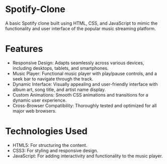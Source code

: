 # Spotify-Clone

A basic Spotify clone built using HTML, CSS, and JavaScript to mimic the functionality and user interface of the popular music streaming platform.

# Features
- Responsive Design: Adapts seamlessly across various devices, including desktops, tablets, and smartphones.
- Music Player: Functional music player with play/pause controls, and a seek bar to navigate through the track.
- Dynamic Interface: Visually appealing and user-friendly interface with album art, song title, and artist name display.
- Custom Animations: Smooth CSS animations and transitions for a dynamic user experience.
- Cross-Browser Compatibility: Thoroughly tested and optimized for all major web browsers.

# Technologies Used
- HTML5: For structuring the content.
- CSS3: For styling and responsive design.
- JavaScript: For adding interactivity and functionality to the music player.

